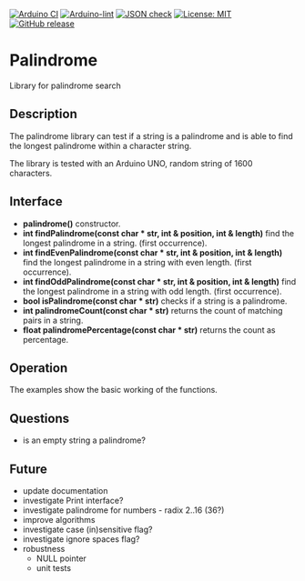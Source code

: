 
[![Arduino CI](https://github.com/RobTillaart/palindrome/workflows/Arduino%20CI/badge.svg)](https://github.com/marketplace/actions/arduino_ci)
[![Arduino-lint](https://github.com/RobTillaart/palindrome/actions/workflows/arduino-lint.yml/badge.svg)](https://github.com/RobTillaart/palindrome/actions/workflows/arduino-lint.yml)
[![JSON check](https://github.com/RobTillaart/palindrome/actions/workflows/jsoncheck.yml/badge.svg)](https://github.com/RobTillaart/palindrome/actions/workflows/jsoncheck.yml)
[![License: MIT](https://img.shields.io/badge/license-MIT-green.svg)](https://github.com/RobTillaart/palindrome/blob/master/LICENSE)
[![GitHub release](https://img.shields.io/github/release/RobTillaart/palindrome.svg?maxAge=3600)](https://github.com/RobTillaart/palindrome/releases)


# Palindrome

Library for palindrome search


## Description

The palindrome library can test if a string is a palindrome and is able to find 
the longest palindrome within a character string.

The library is tested with an Arduino UNO, random string of 1600 characters.


## Interface

- **palindrome()** constructor.
- **int findPalindrome(const char \* str, int & position, int & length)** find the longest palindrome in a string. (first occurrence).
- **int findEvenPalindrome(const char \* str, int & position, int & length)** find the longest palindrome in a string with even length. (first occurrence).
- **int findOddPalindrome(const char \* str, int & position, int & length)** find the longest palindrome in a string with odd length. (first occurrence).
- **bool isPalindrome(const char \* str)** checks if a string is a palindrome.
- **int palindromeCount(const char \* str)** returns the count of matching pairs in a string.
- **float palindromePercentage(const char \* str)** returns the count as percentage. 


## Operation

The examples show the basic working of the functions.


## Questions

- is an empty string a palindrome?


## Future

- update documentation
- investigate Print interface?
- investigate palindrome for numbers - radix 2..16 (36?)
- improve algorithms
- investigate case (in)sensitive flag?
- investigate ignore spaces flag?
- robustness
  - NULL pointer
  - unit tests



